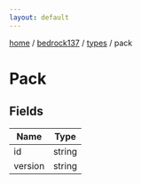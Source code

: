 ```yaml
---
layout: default
---
```


[home](/)  /  [bedrock137](/protocol/bedrock137)  /  [types](/protocol/bedrock137/types)  /  pack

# Pack

## Fields

Name | Type
---|---
id | string
version | string


